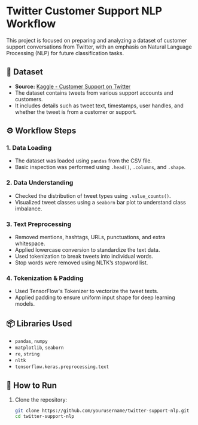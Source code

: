 # Twitter Customer Support NLP Workflow

This project is focused on preparing and analyzing a dataset of customer support conversations from Twitter, with an emphasis on Natural Language Processing (NLP) for future classification tasks.

## 📁 Dataset

- **Source:** [Kaggle - Customer Support on Twitter](https://www.kaggle.com/datasets/thoughtvector/customer-support-on-twitter)
- The dataset contains tweets from various support accounts and customers.
- It includes details such as tweet text, timestamps, user handles, and whether the tweet is from a customer or support.

## ⚙️ Workflow Steps

### 1. Data Loading
- The dataset was loaded using `pandas` from the CSV file.
- Basic inspection was performed using `.head()`, `.columns`, and `.shape`.

### 2. Data Understanding
- Checked the distribution of tweet types using `.value_counts()`.
- Visualized tweet classes using a `seaborn` bar plot to understand class imbalance.

### 3. Text Preprocessing
- Removed mentions, hashtags, URLs, punctuations, and extra whitespace.
- Applied lowercase conversion to standardize the text data.
- Used tokenization to break tweets into individual words.
- Stop words were removed using NLTK’s stopword list.

### 4. Tokenization & Padding
- Used TensorFlow's Tokenizer to vectorize the tweet texts.
- Applied padding to ensure uniform input shape for deep learning models.

## 📦 Libraries Used

- `pandas`, `numpy`
- `matplotlib`, `seaborn`
- `re`, `string`
- `nltk`
- `tensorflow.keras.preprocessing.text`

## 🚀 How to Run

1. Clone the repository:
   ```bash
   git clone https://github.com/yourusername/twitter-support-nlp.git
   cd twitter-support-nlp

